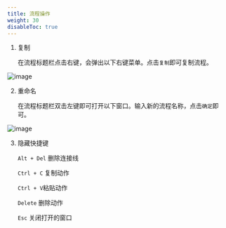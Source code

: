```yaml
---
title: 流程操作
weight: 30
disableToc: true
---
```


1. 复制

    在流程标题栏点击右键，会弹出以下右键菜单。点击`复制`即可复制流程。

![image](/zh/basics/process/images/2022-12-03_122227.png 'size=90%')

2. 重命名
   
    在流程标题栏双击左键即可打开以下窗口。输入新的流程名称，点击`确定`即可。

![image](/zh/basics/process/images/2022-12-03_122528.png 'size=90%')

3. 隐藏快捷键 
   
    `Alt + Del` 删除连接线

    `Ctrl + C` 复制动作

    `Ctrl + V`粘贴动作

    `Delete` 删除动作

    `Esc` 关闭打开的窗口
